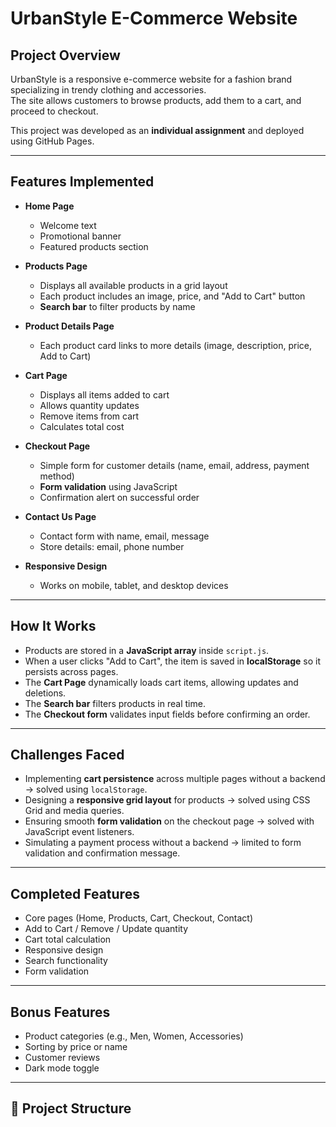 # UrbanStyle E-Commerce Website

## Project Overview
UrbanStyle is a responsive e-commerce website for a fashion brand specializing in trendy clothing and accessories.  
The site allows customers to browse products, add them to a cart, and proceed to checkout.  

This project was developed as an **individual assignment** and deployed using GitHub Pages.  

---

## Features Implemented
- **Home Page**
  - Welcome text
  - Promotional banner
  - Featured products section

- **Products Page**
  - Displays all available products in a grid layout
  - Each product includes an image, price, and "Add to Cart" button
  - **Search bar** to filter products by name

- **Product Details Page** 
  - Each product card links to more details (image, description, price, Add to Cart)

- **Cart Page**
  - Displays all items added to cart
  - Allows quantity updates
  - Remove items from cart
  - Calculates total cost

- **Checkout Page**
  - Simple form for customer details (name, email, address, payment method)
  - **Form validation** using JavaScript
  - Confirmation alert on successful order

- **Contact Us Page**
  - Contact form with name, email, message
  - Store details: email, phone number

- **Responsive Design**
  - Works on mobile, tablet, and desktop devices

---

## How It Works
- Products are stored in a **JavaScript array** inside `script.js`.
- When a user clicks "Add to Cart", the item is saved in **localStorage** so it persists across pages.
- The **Cart Page** dynamically loads cart items, allowing updates and deletions.
- The **Search bar** filters products in real time.
- The **Checkout form** validates input fields before confirming an order.

---

##  Challenges Faced
- Implementing **cart persistence** across multiple pages without a backend → solved using `localStorage`.
- Designing a **responsive grid layout** for products → solved using CSS Grid and media queries.
- Ensuring smooth **form validation** on the checkout page → solved with JavaScript event listeners.
- Simulating a payment process without a backend → limited to form validation and confirmation message.

---

## Completed Features
- Core pages (Home, Products, Cart, Checkout, Contact)
- Add to Cart / Remove / Update quantity
- Cart total calculation
- Responsive design
- Search functionality
- Form validation

---

## Bonus Features
- Product categories (e.g., Men, Women, Accessories)
- Sorting by price or name
- Customer reviews
- Dark mode toggle

---

## 📂 Project Structure
